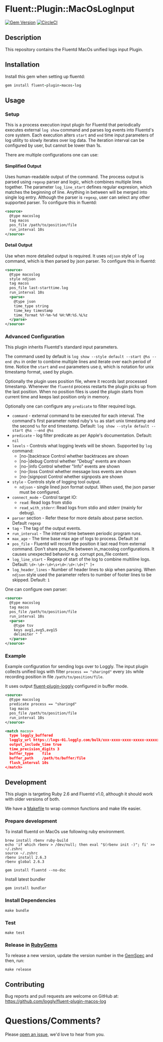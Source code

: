 # Fluent::Plugin::MacOsLogInput

[![Gem Version](https://badge.fury.io/rb/fluent-plugin-macos-log.svg)](https://badge.fury.io/rb/fluent-plugin-macos-log) [![CircleCI](https://circleci.com/gh/loggly/fluent-plugin-macos-log/tree/master.svg?style=shield&circle-token=40ba8c07eb6c015b66e1c9fbf939dcf46ca69099)](https://circleci.com/gh/loggly/fluent-plugin-macos-log/tree/master)

## Description

This repository contains the Fluentd MacOs unified logs input Plugin.

## Installation

Install this gem when setting up fluentd:
```ruby
gem install fluent-plugin-macos-log
```

## Usage

### Setup

This is a process execution input plugin for Fluentd that periodically executes external `log show` command and parses log events into Fluentd's core system.
Each execution alters `start` and `end` time input parameters of log utility to slowly iterates over log data. The iteration
interval can be configured by user, but cannot be lower than 1s.

There are multiple configurations one can use:

#### Simplified Output
Uses human-readable output of the command. The process output is parsed using `regexp` parser
and logic, which combines multiple lines together. The parameter `log_line_start` defines regular expresion, which matches the
beginning of line. Anything in between will be merged into single log entry. Although the parser is `regexp`, user can select any other supported parser.
To configure this in fluentd:
```xml
<source>
  @type macoslog
  tag macos
  pos_file /path/to/position/file
  run_interval 10s
</source>
```

#### Detail Output
Use when more detailed output is required. It uses `ndjson` style of `log` command, which is then parsed by json parser.
To configure this in fluentd:
```xml
<source>
  @type macoslog
  style ndjson
  tag macos
  pos_file last-starttime.log
  run_interval 10s
  <parse>
    @type json
    time_type string
    time_key timestamp
    time_format %Y-%m-%d %H:%M:%S.%L%z
  </parse>
</source>
```

### Advanced Configuration
This plugin inherits Fluentd's standard input parameters.

The command used by default is `log show --style default --start @%s --end @%s` in order to combine multiple lines and iterate over
each period of time. Notice the `start` and `end` parameters use `@`, which is notation for unix timestamp format, used by plugin.

Optionally the plugin uses position file, where it records last processed timestamp. Whenever the `fluentd` process
restarts the plugin picks up from the last position. When no position files is used the plugin starts from current time
and keeps last position only in memory.

Optionally one can configure any `predicate` to filter required logs.

* `command` - external command to be executed for each interval. The command's first parameter noted ruby's `%s` as start
unix timestamp and the second `%s` for end timestamp. Default: `log show --style default --start @%s --end @%s`
* `predicate` - log filter predicate as per Apple's documentation. Default: `nil`
* `levels` - Controls what logging levels will be shown. Supported by `log` command:
  * [no-]backtrace              Control whether backtraces are shown
  * [no-]debug                  Control whether "Debug" events are shown
  * [no-]info                   Control whether "Info" events are shown
  * [no-]loss                   Control whether message loss events are shown
  * [no-]signpost               Control whether signposts are shown
* `style` - Controls style of logging tool output.
  * `ndjson` - single lined json format output. When used, the json parser must be configured. 
* `connect_mode` - Control target IO:
  * `read`: Read logs from stdio
  * `read_with_stderr`: Read logs from stdio and stderr (mainly for debug).
* `parser` section - Refer these for more details about parse section. Default `regexp`
* `tag` - The tag of the output events.
* `run_interval` - The interval time between periodic program runs.
* `max_age` - The time base max age of logs to process. Default `3d`
* `pos_file` - Fluentd will record the position it last read from external command.
  Don't share pos_file between in_macoslog configurations. It causes unexpected behavior e.g. corrupt pos_file content.
* `log_line_start` - Regexp of start of the log to combine multiline logs. Default: `\d+-\d+-\d+\s+\d+:\d+:\d+[^ ]+`
* `log_header_lines` - Number of header lines to skip when parsing. When `ndjson` style used the parameter refers
  to number of footer lines to be skipped. Default: `1`

One can configure own parser:
```xml
<source>
  @type macoslog
  tag macos
  pos_file /path/to/position/file
  run_interval 10s
  <parse>
    @type tsv
    keys avg1,avg5,avg15
    delimiter " "
  </parse>
</source>
```

### Example
Example configuration for sending logs over to Loggly. The input plugin collects unified logs with filter `process == "sharingd"`
every `10s` while recording position in file `/path/to/position/file`.

It uses output [fluent-plugin-loggly](https://github.com/patant/fluent-plugin-loggly) configured in buffer mode.

```xml
<source>
  @type macoslog
  predicate process == "sharingd"
  tag macos
  pos_file /path/to/position/file
  run_interval 10s
</source>

<match macos>
  type loggly_buffered
  loggly_url https://logs-01.loggly.com/bulk/xxx-xxxx-xxxx-xxxxx-xxxxxxxxxx
  output_include_time true
  time_precision_digits 3
  buffer_type    file
  buffer_path    /path/to/buffer/file
  flush_interval 10s
</match>
```

## Development

This plugin is targeting Ruby 2.6 and Fluentd v1.0, although it should work with older versions of both.

We have a [Makefile](Makefile) to wrap common functions and make life easier.

### Prepare development
To install fluentd on MacOs use following ruby environment.
```shell script
brew install rbenv ruby-build
echo 'if which rbenv > /dev/null; then eval "$(rbenv init -)"; fi' >> ~/.zshrc
source ~/.zshrc
rbenv install 2.6.3
rbenv global 2.6.3

gem install fluentd --no-doc
```

Install latest bundler
```shell script
gem install bundler
```

### Install Dependencies
`make bundle`

### Test
`make test`

### Release in [RubyGems](https://rubygems.org/gems/fluent-plugin-macos-log)
To release a new version, update the version number in the [GemSpec](fluent-plugin-macos-log.gemspec) and then, run:

`make release`

## Contributing

Bug reports and pull requests are welcome on GitHub at: https://github.com/loggly/fluent-plugin-macos-log

# Questions/Comments?

Please [open an issue](https://github.com/loggly/fluent-plugin-macos-log/issues/new), we'd love to hear from you.
